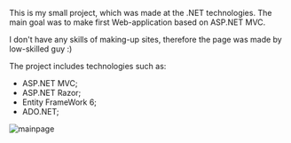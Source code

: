 This is my small project, which was made at the .NET technologies.
The main goal was to make first Web-application based on ASP.NET MVC.

I don't have any skills of making-up sites, therefore the page was made by low-skilled guy :)

The project includes technologies such as:
  - ASP.NET MVC;
  - ASP.NET Razor;
  - Entity FrameWork 6;
  - ADO.NET;

![mainpage](https://user-images.githubusercontent.com/31369742/50457880-a4a3f200-0967-11e9-8036-e8e4331c18ec.png)
